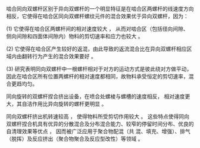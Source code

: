 啮合同向双螺杆区别于异向双螺杆的一个明显特征是在啮合区两螺杆的线速度方向相反，它使得在啮合区同向双螺杆螺纹元件的混合效果优于异向双螺杆，因为：

(1) 它使得在啮合区两螺杆间的相对速度较大 ， 从而对啮合区（包括径向间隙、 侧向间隙和四面体间隙内）物料的剪切速率和应力也较大 。

(2) 它使得在啮合区产生较好的返混，由此导致的返流混合比在异向双螺杆相应区域内由翻转行为产生的混合效果要好 。

(3) 研究表明同向双螺杆中一根螺杆相对于对方的运动方式是彼此绕对方做平动，因此在啮合区所有位置两螺杆的相对速度都相同，故物料承受恒定的剪切速率，混合更趋均匀。



同向旋转的双螺杆捏合挤出设备，在喷合处螺棱与螺槽的速度相反， 相对速度更大，其自洁作用比异向旋转的螺杆更明显 。



同向双螺杆挤出机转速较高 ， 使得物料所受剪切作用较大 。 这些特点使得同向双螺杆捏合机具有优异的分散混合及分布混合能力、较窄的停留时间分布、优良的自清理效果等优点 ， 因而被广泛应用于聚合物配混（共  混、填充、增强）、排气（脱挥）及反应挤出（聚合物聚合及反应型改性）等领域 。